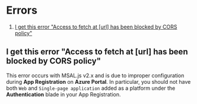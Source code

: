# Errors
1. [I get this error "Access to fetch at [url] has been blocked by CORS policy"](#I-get-this-error-Access-to-fetch-at-[url]-has-been-blocked-by-CORS-policy")

## I get this error "Access to fetch at [url] has been blocked by CORS policy"

This error occurs with MSAL.js v2.x and is due to improper configuration during **App Registration** on **Azure Portal**. In particular, you should not have both `Web` and `Single-page application` added as a platform under the **Authentication** blade in your App Registration.